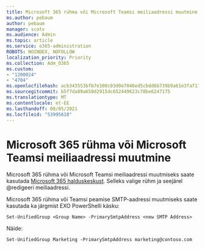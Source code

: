 ```yaml
---
title: Microsoft 365 rühma või Microsoft Teamsi meiliaadressi muutmine
ms.author: pebaum
author: pebaum
manager: scotv
ms.audience: Admin
ms.topic: article
ms.service: o365-administration
ROBOTS: NOINDEX, NOFOLLOW
localization_priority: Priority
ms.collection: Adm_O365
ms.custom:
- "1200024"
- "4704"
ms.openlocfilehash: acb343553bfb7e100c03d0e7046ed5cbdd6b739b9a61e3faf17768bd8aadff34
ms.sourcegitcommit: b5f7da89a650d2915dc652449623c78be6247175
ms.translationtype: MT
ms.contentlocale: et-EE
ms.lasthandoff: 08/05/2021
ms.locfileid: "53995618"
---
```

# <a name="change-email-address-of-a-microsoft-365-group-or-microsoft-teams"></a>Microsoft 365 rühma või Microsoft Teamsi meiliaadressi muutmine

Microsoft 365 rühma või Microsoft Teamsi meiliaadressi muutmiseks saate kasutada [Microsoft 365 halduskeskust](https://admin.microsoft.com/). Selleks valige rühm ja seejärel @redigeeri meiliaadressi.

Microsoft 365 rühma või Teamsi peamise SMTP-aadressi muutmiseks saate kasutada ka järgmist EXO PowerShelli käsku:

`Set-UnifiedGroup <Group Name> -PrimarySmtpAddress <new SMTP Address>`

Näide:

`Set-UnifiedGroup Marketing -PrimarySmtpAddress marketing@contoso.com`
